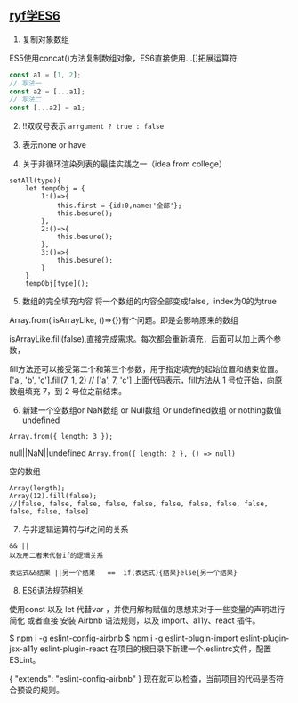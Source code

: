﻿## [ryf学ES6](https://github.com/ruanyf/es6tutorial/blob/gh-pages/docs/array.md)

1. 复制对象数组

ES5使用concat()方法复制数组对象，ES6直接使用...[]拓展运算符

```js
const a1 = [1, 2];
// 写法一
const a2 = [...a1];
// 写法二
const [...a2] = a1;
```

2.  !!双叹号表示  `arrgument ? true : false`

3. 表示none or have

4. 关于非循环渲染列表的最佳实践之一（idea from college）
```javascipt
setAll(type){
	let tempObj = {
		1:()=>{
			this.first = {id:0,name:'全部'};
			this.besure();
		},
		2:()=>{
			this.besure();
		},
		3:()=>{
			this.besure();
		}
	}
	tempObj[type]();
```

5. 数组的完全填充内容
将一个数组的内容全部变成false，index为0的为true

Array.from( isArrayLike, ()=>{})有个问题。即是会影响原来的数组

isArrayLike.fill(false),直接完成需求。每次都会重新填充，后面可以加上两个参数， 

fill方法还可以接受第二个和第三个参数，用于指定填充的起始位置和结束位置。
['a', 'b', 'c'].fill(7, 1, 2)
// ['a', 7, 'c']
上面代码表示，fill方法从 1 号位开始，向原数组填充 7，到 2 号位之前结束。

6. 新建一个空数组or NaN数组 or Null数组 Or undefined数组 or nothing数值
undefined

```Array.from({ length: 3 });```

null||NaN||undefined
```Array.from({ length: 2 }, () => null)```

空的数组
```
Array(length);
Array(12).fill(false);
//[false, false, false, false, false, false, false, false, false, false, false, false]
``` 

7. 与非逻辑运算符与if之间的关系
```
&& || 
以及用二者来代替if的逻辑关系    

表达式&&结果 ||另一个结果   ==  if(表达式){结果}else{另一个结果}

```

8. [ES6语法规范相关](https://github.com/ruanyf/es6tutorial/blob/gh-pages/docs/style.md)

使用const 以及 let 代替var ，并使用解构赋值的思想来对于一些变量的声明进行简化
或者直接 安装 Airbnb 语法规则，以及 import、a11y、react 插件。

$ npm i -g eslint-config-airbnb
$ npm i -g eslint-plugin-import eslint-plugin-jsx-a11y eslint-plugin-react
在项目的根目录下新建一个.eslintrc文件，配置 ESLint。

{
  "extends": "eslint-config-airbnb"
}
现在就可以检查，当前项目的代码是否符合预设的规则。